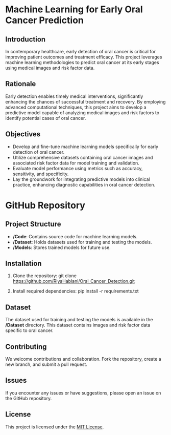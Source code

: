 # Machine Learning for Early Oral Cancer Prediction

## Introduction

In contemporary healthcare, early detection of oral cancer is critical for improving patient outcomes and treatment efficacy. This project leverages machine learning methodologies to predict oral cancer at its early stages using medical images and risk factor data.

## Rationale

Early detection enables timely medical interventions, significantly enhancing the chances of successful treatment and recovery. By employing advanced computational techniques, this project aims to develop a predictive model capable of analyzing medical images and risk factors to identify potential cases of oral cancer.

## Objectives

* Develop and fine-tune machine learning models specifically for early detection of oral cancer.
* Utilize comprehensive datasets containing oral cancer images and associated risk factor data for model training and validation.
* Evaluate model performance using metrics such as accuracy, sensitivity, and specificity.
* Lay the groundwork for integrating predictive models into clinical practice, enhancing diagnostic capabilities in oral cancer detection.

# GitHub Repository

## Project Structure

* **/Code**: Contains source code for machine learning models.
* **/Dataset**: Holds datasets used for training and testing the models.
* **/Models**: Stores trained models for future use.

## Installation

1. Clone the repository:
git clone https://github.com/RiyaHablani/Oral_Cancer_Detection.git

2. Install required dependencies:
pip install -r requirements.txt


## Dataset

The dataset used for training and testing the models is available in the **/Dataset** directory. This dataset contains images and risk factor data specific to oral cancer.

## Contributing

We welcome contributions and collaboration. Fork the repository, create a new branch, and submit a pull request.

## Issues

If you encounter any issues or have suggestions, please open an issue on the GitHub repository.

## License

This project is licensed under the [MIT License](LICENSE.md).
